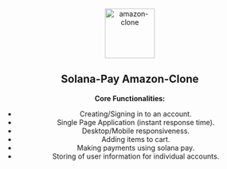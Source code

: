 <a name="readme-top"></a>
<!-- PROJECT LOGO -->
<br />
<div align="center">
  <a href="https://github.com/ramachandrareddy352/solana-pay-amazon-clone">
    <img src="https://user-images.githubusercontent.com/102174805/187028856-d3ad3cb1-4006-4dfb-9704-4a2e10a56195.png" alt="amazon-clone" width="100">
  </a>

  <h2 align="center">Solana-Pay Amazon-Clone</h2>

**Core Functionalities:**
* Creating/Signing in to an account.
* Single Page Application (instant response time).
* Desktop/Mobile responsiveness.
* Adding items to cart.
* Making payments using solana pay.
* Storing of user information for individual accounts.
